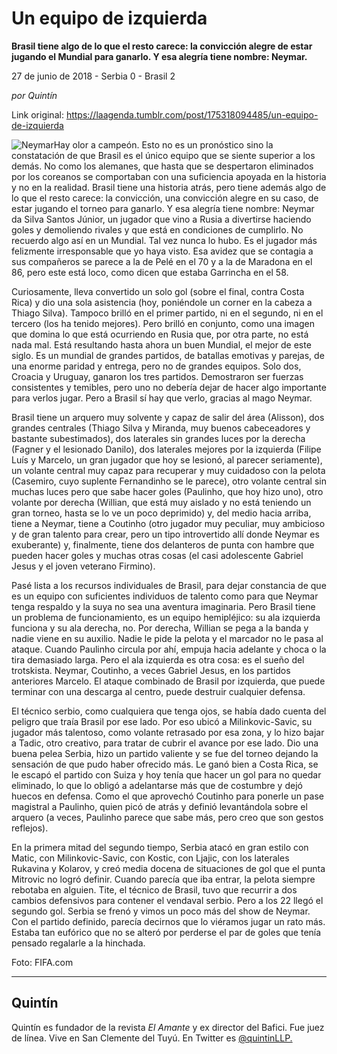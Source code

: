 # Un equipo de izquierda

**Brasil tiene algo de lo que el resto carece: la convicción alegre de estar jugando el Mundial para ganarlo. Y esa alegría tiene nombre: Neymar.**

27 de junio de 2018 - Serbia 0 - Brasil 2

_por Quintín_

Link original: https://laagenda.tumblr.com/post/175318094485/un-equipo-de-izquierda

![Neymar](https://64.media.tumblr.com/b30b63a96c7cf8f7cd63794f3a5bea51/tumblr_inline_pb06qumH3P1t6q87u_500.jpg)Hay olor a campeón. Esto no es un pronóstico sino la constatación de que Brasil es el único equipo que se siente superior a los demás. No como los alemanes, que hasta que se despertaron eliminados por los coreanos se comportaban con una suficiencia apoyada en la historia y no en la realidad. Brasil tiene una historia atrás, pero tiene además algo de lo que el resto carece: la convicción, una convicción alegre en su caso, de estar jugando el torneo para ganarlo. Y esa alegría tiene nombre: Neymar da Silva Santos Júnior, un jugador que vino a Rusia a divertirse haciendo goles y demoliendo rivales y que está en condiciones de cumplirlo. No recuerdo algo así en un Mundial. Tal vez nunca lo hubo. Es el jugador más felizmente irresponsable que yo haya visto. Esa avidez que se contagia a sus compañeros se parece a la de Pelé en el 70 y a la de Maradona en el 86, pero este está loco, como dicen que estaba Garrincha en el 58.

Curiosamente, lleva convertido un solo gol (sobre el final, contra Costa Rica) y dio una sola asistencia (hoy, poniéndole un corner en la cabeza a Thiago Silva). Tampoco brilló en el primer partido, ni en el segundo, ni en el tercero (los ha tenido mejores). Pero brilló en conjunto, como una imagen que domina lo que está ocurriendo en Rusia que, por otra parte, no está nada mal. Está resultando hasta ahora un buen Mundial, el mejor de este siglo. Es un mundial de grandes partidos, de batallas emotivas y parejas, de una enorme paridad y entrega, pero no de grandes equipos. Solo dos, Croacia y Uruguay, ganaron los tres partidos. Demostraron ser fuerzas consistentes y temibles, pero uno no debería dejar de hacer algo importante para verlos jugar. Pero a Brasil sí hay que verlo, gracias al mago Neymar.

Brasil tiene un arquero muy solvente y capaz de salir del área (Alisson), dos grandes centrales (Thiago Silva y Miranda, muy buenos cabeceadores y bastante subestimados), dos laterales sin grandes luces por la derecha (Fagner y el lesionado Danilo), dos laterales mejores por la izquierda (Filipe Luís y Marcelo, un gran jugador que hoy se lesionó, al parecer seriamente), un volante central muy capaz para recuperar y muy cuidadoso con la pelota (Casemiro, cuyo suplente Fernandinho se le parece), otro volante central sin muchas luces pero que sabe hacer goles (Paulinho, que hoy hizo uno), otro volante por derecha (Willian, que está muy aislado y no está teniendo un gran torneo, hasta se lo ve un poco deprimido) y, del medio hacia arriba, tiene a Neymar, tiene a Coutinho (otro jugador muy peculiar, muy ambicioso y de gran talento para crear, pero un tipo introvertido allí donde Neymar es exuberante) y, finalmente, tiene dos delanteros de punta con hambre que pueden hacer goles y muchas otras cosas (el casi adolescente Gabriel Jesus y el joven veterano Firmino).

Pasé lista a los recursos individuales de Brasil, para dejar constancia de que es un equipo con suficientes individuos de talento como para que Neymar tenga respaldo y la suya no sea una aventura imaginaria. Pero Brasil tiene un problema de funcionamiento, es un equipo hemipléjico: su ala izquierda funciona y su ala derecha, no. Por derecha, Willian se pega a la banda y nadie viene en su auxilio. Nadie le pide la pelota y el marcador no le pasa al ataque. Cuando Paulinho circula por ahí, empuja hacia adelante y choca o la tira demasiado larga. Pero el ala izquierda es otra cosa: es el sueño del trotskista. Neymar, Coutinho, a veces Gabriel Jesus, en los partidos anteriores Marcelo. El ataque combinado de Brasil por izquierda, que puede terminar con una descarga al centro, puede destruir cualquier defensa.

El técnico serbio, como cualquiera que tenga ojos, se había dado cuenta del peligro que traía Brasil por ese lado. Por eso ubicó a Milinkovic-Savic, su jugador más talentoso, como volante retrasado por esa zona, y lo hizo bajar a Tadic, otro creativo, para tratar de cubrir el avance por ese lado. Dio una buena pelea Serbia, hizo un partido valiente y se fue del torneo dejando la sensación de que pudo haber ofrecido más. Le ganó bien a Costa Rica, se le escapó el partido con Suiza y hoy tenía que hacer un gol para no quedar eliminado, lo que lo obligó a adelantarse más que de costumbre y dejó huecos en defensa. Como el que aprovechó Coutinho para ponerle un pase magistral a Paulinho, quien picó de atrás y definió levantándola sobre el arquero (a veces, Paulinho parece que sabe más, pero creo que son gestos reflejos). 

En la primera mitad del segundo tiempo, Serbia atacó en gran estilo con Matic, con Milinkovic-Savic, con Kostic, con Ljajic, con los laterales Rukavina y Kolarov, y creó media docena de situaciones de gol que el punta Mitrovic no logró definir. Cuando parecía que iba entrar, la pelota siempre rebotaba en alguien. Tite, el técnico de Brasil, tuvo que recurrir a dos cambios defensivos para contener el vendaval serbio. Pero a los 22 llegó el segundo gol. Serbia se frenó y vimos un poco más del show de Neymar. Con el partido definido, parecía decirnos que lo viéramos jugar un rato más. Estaba tan eufórico que no se alteró por perderse el par de goles que tenía pensado regalarle a la hinchada. 

  


Foto: FIFA.com

  




---

 Quintín
--------

 Quintín es fundador de la revista *El Amante* y ex director del Bafici. Fue juez de línea. Vive en San Clemente del Tuyú. En Twitter es [@quintinLLP.](https://twitter.com/quintinLLP) 

